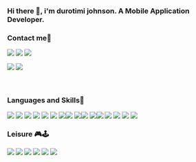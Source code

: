 ### Hi there 👋, i'm durotimi johnson. A Mobile Application Developer.

### Contact me📱
<a href="https://mail.google.com/mail/u/0/#inbox"><img src="https://img.shields.io/badge/Gmail-D14836?style=for-the-badge&logo=gmail&logoColor=white"><a>
  <a href="https://www.linkedin.com/in/durotimi-johnson-4b31b7183/"><img src="https://img.shields.io/badge/LinkedIn-0077B5?style=for-the-badge&logo=linkedin&logoColor=white"><a> 
<a href="https://www.instagram.com/iam_mickj/"><img src="https://img.shields.io/badge/Instagram-E4405F?style=for-the-badge&logo=instagram&logoColor=white"><a>
  
<img src ="https://github-readme-stats.vercel.app/api?username=D-Mick&show_icons=true&theme=tokyonight"> <img src="https://github-readme-stats.vercel.app/api/top-langs/?username=D-Mick&layout=compact">
<br>
<br>
<br>


### Languages and Skills🚀
<img src ="https://camo.githubusercontent.com/6bde88cfbdabd61998c8c8f71b685d3cee73b03e86bba4c308ee1eaaadbf5d57/68747470733a2f2f696d672e736869656c64732e696f2f62616467652f2d666c75747465722d3032353639423f7374796c653d666f722d7468652d6261646765266c6f676f3d666c7574746572"> <img src="https://camo.githubusercontent.com/c0bdccec4f3aa145653f285fb0253f18008707852c6700a8f91a1924aa9f6074/68747470733a2f2f696d672e736869656c64732e696f2f62616467652f2d646172742d3031373543323f7374796c653d666f722d7468652d6261646765266c6f676f3d64617274"> <img src ="https://camo.githubusercontent.com/1ca631a43b7d9a6ef620856cdb0bdb4de60985a5019b851f564dfc4034eea1f5/68747470733a2f2f696d672e736869656c64732e696f2f62616467652f2d6a6176612d3030373339363f7374796c653d666f722d7468652d6261646765266c6f676f3d6a617661"> <img src = "https://camo.githubusercontent.com/939ccbc4390d4b233428c14aeee9278cf90c10e970e0234a42899451538873b1/68747470733a2f2f696d672e736869656c64732e696f2f62616467652f2d48544d4c352d4533344632363f7374796c653d666f722d7468652d6261646765266c6f676f3d68746d6c35266c6f676f436f6c6f723d7768697465"> <img src="https://camo.githubusercontent.com/fd2f3c0d94c2e2c2f7a3343d99e99a291ec59b3a468e8bddcb5d290c254cdc69/68747470733a2f2f696d672e736869656c64732e696f2f62616467652f2d435353332d3135373242363f7374796c653d666f722d7468652d6261646765266c6f676f3d63737333"> <img src ="https://camo.githubusercontent.com/bb947ded9e6ec266e306a13d54a6ceab101a7ad60b555fc7a5cb98f449b86d31/68747470733a2f2f696d672e736869656c64732e696f2f62616467652f2d4a6176615363726970742d626c61636b3f7374796c653d666f722d7468652d6261646765266c6f676f3d6a617661736372697074"> <img src ="https://camo.githubusercontent.com/d5e222f37b91cf39143d6ed867b049fed4f621256765b33620103bf99a05d1f5/68747470733a2f2f696d672e736869656c64732e696f2f62616467652f2d4769742d626c61636b3f7374796c653d666f722d7468652d6261646765266c6f676f3d676974"><img src="https://img.shields.io/badge/GitLab-330F63?style=for-the-badge&logo=gitlab&logoColor=white"> <img src = "https://camo.githubusercontent.com/a331c9dd7067cf97c52a7f9745404be766537300a2638cc95d3f856c566bf55c/68747470733a2f2f696d672e736869656c64732e696f2f62616467652f2d4769744875622d3138313731373f7374796c653d666f722d7468652d6261646765266c6f676f3d676974687562"><img src="https://img.shields.io/badge/Android-3DDC84?style=for-the-badge&logo=android&logoColor=white"> <img src = "https://camo.githubusercontent.com/34aa44323ae7a551dbe1552ad29d75829775eeadbf08d0fd330db9005624fdbc/68747470733a2f2f696d672e736869656c64732e696f2f62616467652f2d4269744275636b65742d6461726b626c75653f7374796c653d666f722d7468652d6261646765266c6f676f3d6269746275636b6574"><img src="https://img.shields.io/badge/Kotlin-0095D5?&style=for-the-badge&logo=kotlin&logoColor=white"> <img src="https://img.shields.io/badge/Visual_Studio_Code-0078D4?style=for-the-badge&logo=visual%20studio%20code&logoColor=white"> <img src = "https://img.shields.io/badge/Slack-4A154B?style=for-the-badge&logo=slack&logoColor=white"> <img src ="https://img.shields.io/badge/Discord-7289DA?style=for-the-badge&logo=discord&logoColor=white"> <img src="https://img.shields.io/badge/Microsoft_Teams-6264A7?style=for-the-badge&logo=microsoft-teams&logoColor=white">

### Leisure 🎮🕹
<img src ="https://img.shields.io/badge/PlayStation-003791?style=for-the-badge&logo=playstation&logoColor=white"> <img src="https://img.shields.io/badge/Xbox-107C10?style=for-the-badge&logo=xbox&logoColor=white"> <img src ="https://img.shields.io/badge/YouTube_Music-FF0000?style=for-the-badge&logo=youtube-music&logoColor=white"> <img src ="https://img.shields.io/badge/YouTube-FF0000?style=for-the-badge&logo=youtube&logoColor=white"> <img src="https://img.shields.io/badge/Twitch-9146FF?style=for-the-badge&logo=twitch&logoColor=white"> <img src = "https://img.shields.io/badge/Netflix-E50914?style=for-the-badge&logo=netflix&logoColor=white">
